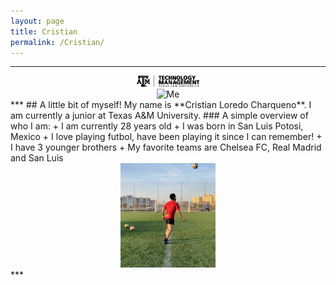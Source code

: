 ```yaml
---
layout: page
title: Cristian
permalink: /Cristian/
---
```


***
<center>
    <img src="/assets/img/Cristian/techmanage.png" alt="A&M" style="width:20%;">
</center>
<center>
    <img src="/assests/img/Cristian/metwo.jpg" alt="Me" style="width:40%;">
</center>
***
## A little bit of myself!
My name is **Cristian Loredo Charqueno**. I am currently a junior at Texas A&M University.
### A simple overview of who I am:
+ I am currently 28 years old
+ I was born in San Luis Potosi, Mexico
+ I love playing futbol, have been playing it since I can remember!
+ I have 3 younger brothers
+ My favorite teams are Chelsea FC, Real Madrid and San Luis


<center>
    <img src="/assets/img/Cristian/me.jpg" alt="playing futbol" style="width:30%;">
	
</center>
***
